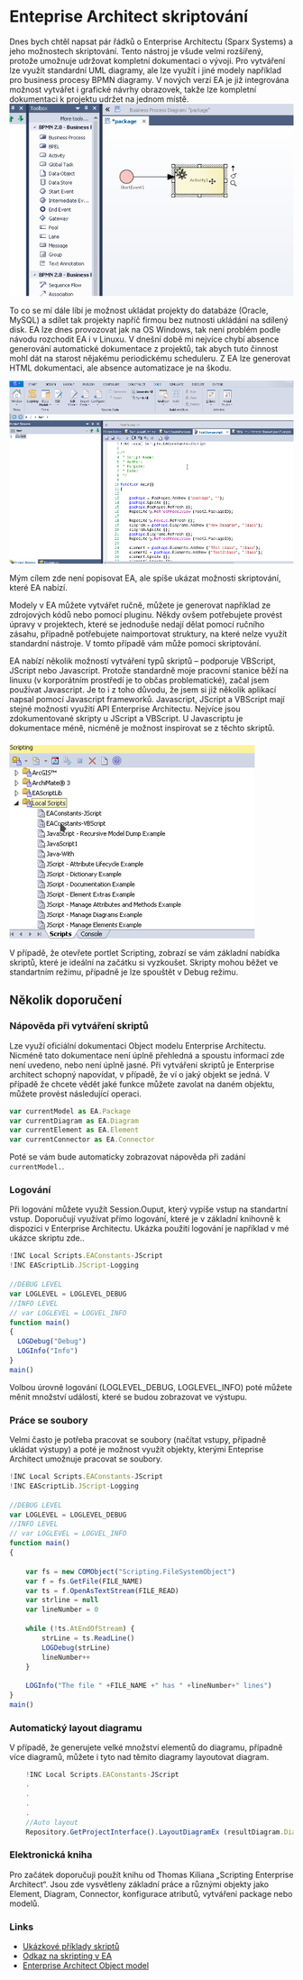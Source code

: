 Enteprise Architect skriptování
=====

Dnes bych chtěl napsat pár řádků o Enterprise Architectu (Sparx Systems) a jeho možnostech skriptování. Tento nástroj je všude velmi rozšířený, protože umožnuje udržovat kompletní dokumentaci o vývoji.  Pro vytváření lze využít standardní UML diagramy, ale lze využít i jiné modely například pro business procesy  BPMN diagramy. V nových verzí EA je již integrována možnost vytvářet i grafické návrhy obrazovek, takže lze kompletní dokumentaci k projektu udržet na jednom místě.
![BPMN diagram](/public/bpmn.png "BPMN diagram")

To co se mí dále líbí je možnost ukládat projekty do databáze (Oracle, MySQL) a sdílet tak projekty napříč firmou bez nutnosti ukládání na sdílený disk. EA lze dnes provozovat jak na OS Windows, tak není problém podle návodu rozchodit EA i v Linuxu. V dnešní době mi nejvíce chybí absence generování automatické dokumentace z projektů, tak abych tuto činnost mohl dát na starost nějakému periodickému scheduleru. Z EA lze generovat HTML dokumentaci, ale absence automatizace je na škodu.

![EA13](/public/ea.png "Enterprise Architect 13")

Mým cílem zde není popisovat EA, ale spíše ukázat možnosti skriptování, které EA nabízí.

Modely v EA můžete vytvářet ručně, můžete je generovat například ze zdrojových kódů nebo pomocí pluginu. Někdy ovšem potřebujete provést úpravy v projektech, které se jednoduše nedají dělat pomocí ručního zásahu, případně potřebujete naimportovat struktury, na které nelze využít standardní nástroje. V tomto případě vám může pomoci skriptování.

EA nabízí několik možností vytváření typů skriptů – podporuje VBScript, JScript nebo Javascript. Protože standardně moje pracovní stanice běží na linuxu (v korporátním prostředí je to občas problematické), začal jsem používat Javascript. Je to i z toho důvodu, že jsem si již několik aplikací napsal pomocí Javascript frameworků.
Javascript, JScript a VBScript mají stejné možnosti využití API Enterprise Architectu. Nejvíce jsou zdokumentované skripty u JScript a VBScript. U Javascriptu je dokumentace méně, nicméně je možnost inspirovat se z těchto skriptů.

![Scripting window](/public/scripting.png "Scripting window")


V případě, že otevřete portlet Scripting, zobrazí se vám základní nabídka skriptů, které je ideální na začátku si vyzkoušet. Skripty mohou běžet ve standartním režimu, případně je lze spouštět v Debug režimu.

Několik doporučení
-----

### Nápověda při vytváření skriptů
Lze využí oficiální dokumentaci Object modelu Enterprise Architectu. Nicméně tato dokumentace není úplně přehledná a spoustu informací zde není uvedeno, nebo není úplně jasné.
Při vytváření skriptů je Enterprise architect schopný napovídat, v případě, že ví o jaký objekt se jedná. V případě že chcete vědět jaké funkce můžete zavolat na daném objektu, můžete provést následující operaci.

````javascript
var currentModel as EA.Package
var currentDiagram as EA.Diagram
var currentElement as EA.Element
var currentConnector as EA.Connector
````

Poté se vám bude automaticky zobrazovat nápověda při zadání `currentModel.`.


### Logování
Při logování můžete využít Session.Ouput, který vypíše vstup na standartní vstup. Doporučují využívat přímo logování, které je v základní knihovně k dispozici v Enterprise Architectu. Ukázka použití logování je například v mé ukázce skriptu zde..

````javascript
!INC Local Scripts.EAConstants-JScript
!INC EAScriptLib.JScript-Logging

//DEBUG LEVEL
var LOGLEVEL = LOGLEVEL_DEBUG
//INFO LEVEL
// var LOGLEVEL = LOGVEL_INFO
function main()
{
  LOGDebug("Debug")
  LOGInfo("Info")
}
main()
````
Volbou úrovně logování (LOGLEVEL_DEBUG, LOGLEVEL_INFO) poté můžete měnit množství událostí, které se budou zobrazovat ve výstupu. 

### Práce se soubory

Velmi často je potřeba pracovat se soubory (načítat vstupy, případně ukládat výstupy) a poté je možnost využít objekty, kterými Enteprise Architect umožnuje pracovat se soubory.

````javascript
!INC Local Scripts.EAConstants-JScript
!INC EAScriptLib.JScript-Logging

//DEBUG LEVEL
var LOGLEVEL = LOGLEVEL_DEBUG
//INFO LEVEL
// var LOGLEVEL = LOGVEL_INFO
function main()
{

    var fs = new COMObject("Scripting.FileSystemObject")
    var f = fs.GetFile(FILE_NAME)
    var ts = f.OpenAsTextStream(FILE_READ)
    var strline = null
    var lineNumber = 0

    while (!ts.AtEndOfStream) {
        strLine = ts.ReadLine()
        LOGDebug(strLine)
        lineNumber++
    }

    LOGInfo("The file " +FILE_NAME +" has " +lineNumber+" lines")
}
main()
````

### Automatický layout diagramu
V případě, že generujete velké množství elementů do diagramu, případně více diagramů, můžete i tyto nad těmito diagramy layoutovat diagram.

````javascript 
    !INC Local Scripts.EAConstants-JScript
    .
    .
    .
    .	
    //Auto layout
    Repository.GetProjectInterface().LayoutDiagramEx (resultDiagram.DiagramGUID, lsLayoutDirectionRight, 67, 40, 20, true)
````

### Elektronická kniha
Pro začátek doporučuji použít knihu od Thomas Kiliana „Scripting Enterprise Architect“. Jsou zde vysvětleny základní práce a různými objekty jako Element, Diagram, Connector, konfigurace atributů, vytváření package nebo modelů.

### Links

* [Ukázkové příklady skriptů](https://github.com/vladimirmezera/ea-scripts/)
* [Odkaz na skripting v EA](http://www.sparxsystems.com/enterprise_architect_user_guide/10/automation_and_scripting/the_scripter_window.html)
* [Enterprise Architect Object model](http://www.sparxsystems.com/enterprise_architect_user_guide/9.3/automation/theautomationinterface.html)


